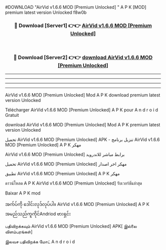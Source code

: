 #DOWNLOAD "AirVid v1.6.6 MOD [Premium Unlocked] " A P K [MOD] premium latest version Unlocked f8w0b 



<div align="center">

<h3>🔴 Download [Server1] 👉👉 <a href="https://apkdownload12.web.app/?title=AirVid v1.6.6 MOD [Premium Unlocked] ">AirVid v1.6.6 MOD [Premium Unlocked]  </a></h3><br>

<h3>🔴 Download [Server2] 👉👉 <a href="https://apkdownload12.web.app/?title=AirVid v1.6.6 MOD [Premium Unlocked] ">download AirVid v1.6.6 MOD [Premium Unlocked]  </a></h3>
</div>


----------------------------------------------------------

----------------------------------------------------------

----------------------------------------------------------

----------------------------------------------------------


AirVid v1.6.6 MOD [Premium Unlocked]  Mod A P K download premium latest version Unlocked

Télécharger  AirVid v1.6.6 MOD [Premium Unlocked]  A P K pour A n d r o i d Gratuit

download AirVid v1.6.6 MOD [Premium Unlocked]  Mod A P K premium latest version Unlocked

تحميل AirVid v1.6.6 MOD [Premium Unlocked]  APK - تنزيل برنامج AirVid v1.6.6 MOD [Premium Unlocked]  A P K مهكر

AirVid v1.6.6 MOD [Premium Unlocked]  برابط مباشر للاندرويد

تحميل AirVid v1.6.6 MOD [Premium Unlocked]  مهكر اخر اصدار

تطبيق AirVid v1.6.6 MOD [Premium Unlocked]  A P K مهكر

ดาวน์โหลด A P K AirVid v1.6.6 MOD [Premium Unlocked]  รับเวอร์ชันล่าสุด

Baixar A P K mod

အက်ပ်ကို ဒေါင်းလုဒ်လုပ်ပါ။ AirVid v1.6.6 MOD [Premium Unlocked]  A P K အမည်သည်ကူကိုင်Andriod ဗားရှင်း

பதிவிறக்கவும் AirVid v1.6.6 MOD [Premium Unlocked]  APK[ இல்லை விளம்பரங்கள்] 
 
இலவச பதிவிறக்க மோட் A n d r o i d



